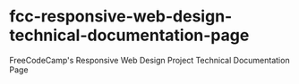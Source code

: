 # fcc-responsive-web-design-technical-documentation-page
FreeCodeCamp's Responsive Web Design Project Technical Documentation Page
